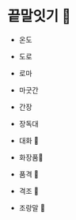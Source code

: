# 끝말잇기 :wave:

- 온도
- 도로
- 로마
- 마굿간
- 간장
- 장독대
- 대화 :speech_balloon:
- 화장품:lipstick:
- 품격 :wine_glass:
- 격조 :clinking_glasses:

- 조랑말 :horse: